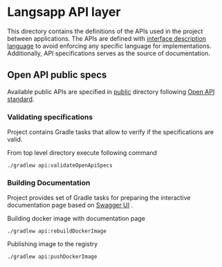 # Langsapp API layer

This directory contains the definitions of the APIs used in the project between applications.
The APIs are defined with
[interface description language](https://en.wikipedia.org/wiki/Interface_description_language)
to avoid enforcing any specific language for implementations. 
Additionally, API specifications serves as the source of documentation.

## Open API public specs

Available public APIs are specified in [public](public) directory following 
[Open API standard](https://www.openapis.org/).

### Validating specifications

Project contains Gradle tasks that allow to verify if the specifications are valid.

From top level directory execute following command

```shell
./gradlew api:validateOpenApiSpecs
```

### Building Documentation

Project provides set of Gradle tasks for preparing the interactive documentation page 
based on [Swagger UI](https://swagger.io/tools/swagger-ui/) .

Building docker image with documentation page

```shell
./gradlew api:rebuildDockerImage
```

Publishing image to the registry

```shell
./gradlew api:pushDockerImage
```
